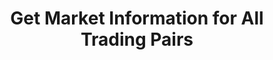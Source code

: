 ---
title: Get Market Information for All Trading Pairs
position_number: 8
type: get
description: /az/future/market/v1/public/q/tickers
parameters:
content_markdown: Note：This method does not require a signature.
left_code_blocks:
    -
        code_block: "public void getKLine() {\r\n\tString text = HttpUtil.get(URL + \"/data/api/az/future/market/v1/getKLine?market=btc_usdt&type=1min&since=0\");\r\n\tSystem.out.println(text);\r\n}"
        title: Java
        language: java
right_code_blocks:
    - code_block: |-
        {
          "error": {
            "code": "",
            "msg": ""
          },
          "msgInfo": "",
          "result": [
            {
              "a": "", //24h volume
              "c": "", //Latest price
              "h": "", //Highest price in 24 hours
              "l": "", //Lowest price in 24 hours
              "o": "", //The first transaction price 24 hours ago
              "r": "", //24h Price Fluctuation Limit
              "s": "", //Trading pair
              "t": 0, //Time
              "v": "" //24h turnover
            }
          ],
          "returnCode": 0
        }
      title: Response
      language: json
---